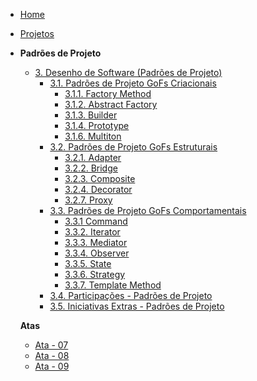 <!-- docs/_sidebar.md -->

- [Home](/)
- [Projetos](/Projeto/Projeto.md)

- **Padrões de Projeto**

  - [3. Desenho de Software (Padrões de Projeto)](/PadroesDeProjeto/3.PadroesDeProjeto.md)
    - [3.1. Padrões de Projeto GoFs Criacionais](/PadroesDeProjeto/3.1.GoFsCriacionais.md)
      - [3.1.1. Factory Method](/PadroesDeProjeto/criacionais/3.1.1.Factory-Method.md)
      - [3.1.2. Abstract Factory](/PadroesDeProjeto/criacionais/3.1.2.Abstract-Factory.md)
      - [3.1.3. Builder](/PadroesDeProjeto/criacionais/3.1.3.Builder.md)
      - [3.1.4. Prototype](/PadroesDeProjeto/Criacionais/3.1.4Prototype.md)
      - [3.1.6. Multiton](/PadroesDeProjeto/3.1.6.Multiton.md)
    - [3.2. Padrões de Projeto GoFs Estruturais](/PadroesDeProjeto/3.2.GoFsEstruturais.md)
      - [3.2.1. Adapter](/PadroesDeProjeto/estruturais/3.2.1.Adapter)
      - [3.2.2. Bridge](/PadroesDeProjeto/estruturais/3.2.2.Bridge.md)
      - [3.2.3. Composite](/PadroesDeProjeto/estruturais/3.2.3.Composite.md)
      - [3.2.4. Decorator](/PadroesDeProjeto/3.2.4.Decorator.md)
      - [3.2.7. Proxy](/PadroesDeProjeto/Estruturais/3.2.7.Proxy.md)
    - [3.3. Padrões de Projeto GoFs Comportamentais](/PadroesDeProjeto/3.3.GoFsComportamentais.md)
      - [3.3.1 Command](/PadroesDeProjeto/comportamentais/3.3.1.Command.md)
      - [3.3.2. Iterator](/PadroesDeProjeto/comportamentais/3.3.2.Iterator.md)
      - [3.3.3. Mediator](/PadroesDeProjeto/comportamentais/3.3.3.Mediator.md)
      - [3.3.4. Observer](/PadroesDeProjeto/comportamentais/3.3.4.Observer.md)
      - [3.3.5. State](/PadroesDeProjeto/comportamentais/3.3.4.State.md)
      - [3.3.6. Strategy](/PadroesDeProjeto/comportamentais/3.3.6.Strategy.md)
      - [3.3.7. Template Method](/PadroesDeProjeto/comportamentais/3.3.7.TemplateMethod.md)
    - [3.4. Participações - Padrões de Projeto](/PadroesDeProjeto/3.4.ParticipacoesPadroes.md)
    - [3.5. Iniciativas Extras - Padrões de Projeto](/PadroesDeProjeto/3.5.IniciativasExtras.md)
  
  **Atas**
    - [Ata - 07](atas/ata_07.md)
    - [Ata - 08](atas/ata_08.md)
    - [Ata - 09](atas/ata_09.md)